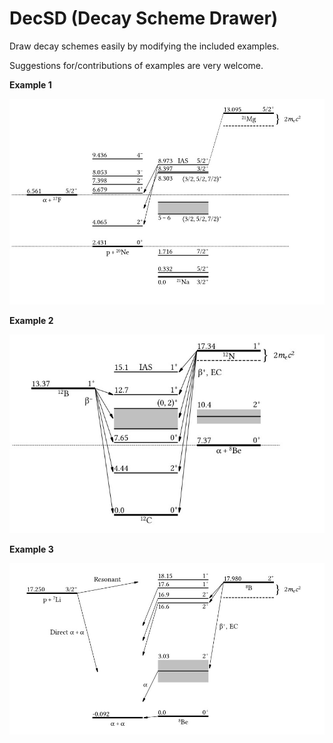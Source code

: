 # DecSD (Decay Scheme Drawer)

Draw decay schemes easily by modifying the included examples.

Suggestions for/contributions of examples are very welcome.

**Example 1**

![Example decay scheme 1](images/21mg.jpg "Example decay scheme 1")

**Example 2**

![Example decay scheme 2](images/12c.jpg "Example decay scheme 2")

**Example 3**

![Example decay scheme 2](images/8be.jpg "Example decay scheme 3")
